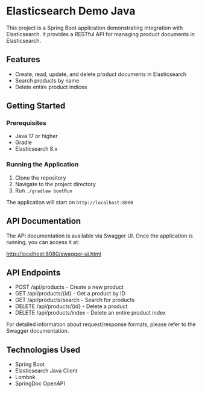 # Elasticsearch Demo Java

This project is a Spring Boot application demonstrating integration with Elasticsearch. It provides a RESTful API for managing product documents in Elasticsearch.

## Features

- Create, read, update, and delete product documents in Elasticsearch
- Search products by name
- Delete entire product indices

## Getting Started

### Prerequisites

- Java 17 or higher
- Gradle
- Elasticsearch 8.x

### Running the Application

1. Clone the repository
2. Navigate to the project directory
3. Run `./gradlew bootRun`

The application will start on `http://localhost:8080`

## API Documentation

The API documentation is available via Swagger UI. Once the application is running, you can access it at:

[http://localhost:8080/swagger-ui.html](http://localhost:8080/swagger-ui.html)

## API Endpoints

- POST /api/products - Create a new product
- GET /api/products/{id} - Get a product by ID
- GET /api/products/search - Search for products
- DELETE /api/products/{id} - Delete a product
- DELETE /api/products/index - Delete an entire product index

For detailed information about request/response formats, please refer to the Swagger documentation.

## Technologies Used

- Spring Boot
- Elasticsearch Java Client
- Lombok
- SpringDoc OpenAPI